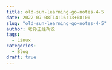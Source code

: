 ```yaml
---
title: old-sun-learning-go-notes-4-5
date: 2022-07-08T14:16:13+08:00
slug: "old-sun-learning-go-notes-4-5"
author: 老孙正经胡说
tags:
  - Linux
categories:
  - Blog
draft: true
---
```


